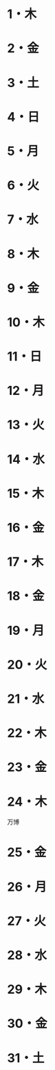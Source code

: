 # 1・木

# 2・金

# 3・土


# 4・日

	

# 5・月


# 6・火


# 7・水


# 8・木


# 9・金

# 10・木


# 11・日


# 12・月

# 13・火

# 14・水

# 15・木

# 16・金

# 17・木


# 18・金


# 19・月


# 20・火

# 21・水


# 22・木


# 23・金


# 24・木
万博

# 25・金


# 26・月

# 27・火

# 28・水

# 29・木

# 30・金
# 31・土